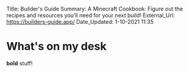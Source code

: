 Title:          Builder's Guide
Summary:        A Minecraft Cookbook: Figure out the recipes and resources you’ll need for your next build!
External_Url:   https://builders-guide.app/
Date_Updated:   1-10-2021 11:35

# What's on my desk
**bold** stuff!
